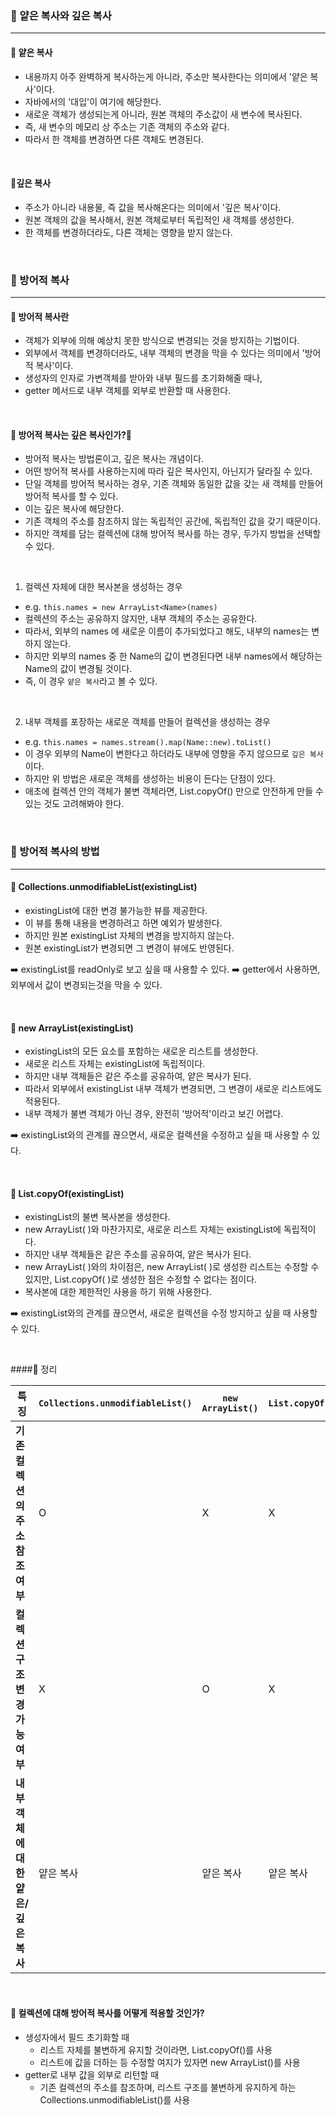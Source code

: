 ### 🔶 얕은 복사와 깊은 복사

---

#### 🔸 얕은 복사
- 내용까지 아주 완벽하게 복사하는게 아니라, 주소만 복사한다는 의미에서 '얕은 복사'이다.
- 자바에서의 '대입'이 여기에 해당한다.
- 새로운 객체가 생성되는게 아니라, 원본 객체의 주소값이 새 변수에 복사된다.
- 즉, 새 변수의 메모리 상 주소는 기존 객체의 주소와 같다.
- 따라서 한 객체를 변경하면 다른 객체도 변경된다.

<br>

#### 🔸깊은 복사
- 주소가 아니라 내용물, 즉 값을 복사해온다는 의미에서 '깊은 복사'이다.
- 원본 객체의 값을 복사해서, 원본 객체로부터 독립적인 새 객체를 생성한다.
- 한 객체를 변경하더라도, 다른 객체는 영향을 받지 않는다.

<br>

### 🔶 방어적 복사

---

#### 🔸 방어적 복사란
- 객체가 외부에 의해 예상치 못한 방식으로 변경되는 것을 방지하는 기법이다.
- 외부에서 객체를 변경하더라도, 내부 객체의 변경을 막을 수 있다는 의미에서 '방어적 복사'이다.
- 생성자의 인자로 가변객체를 받아와 내부 필드를 초기화해줄 때나,
- getter 메서드로 내부 객체를 외부로 반환할 때 사용한다.

<br>

#### 🔸 방어적 복사는 깊은 복사인가?🤔
- 방어적 복사는 방법론이고, 깊은 복사는 개념이다.
- 어떤 방어적 복사를 사용하는지에 따라 깊은 복사인지, 아닌지가 달라질 수 있다.
- 단일 객체를 방어적 복사하는 경우, 기존 객체와 동일한 값을 갖는 새 객체를 만들어 방어적 복사를 할 수 있다.
- 이는 깊은 복사에 해당한다.
- 기존 객체의 주소를 참조하지 않는 독립적인 공간에, 독립적인 값을 갖기 때문이다.
- 하지만 객체를 담는 컬렉션에 대해 방어적 복사를 하는 경우, 두가지 방법을 선택할 수 있다.

<br>

1. 컬렉션 자체에 대한 복사본을 생성하는 경우
- e.g. `this.names = new ArrayList<Name>(names)` 
- 컬렉션의 주소는 공유하지 않지만, 내부 객체의 주소는 공유한다.
- 따라서, 외부의 names 에 새로운 이름이 추가되었다고 해도, 내부의 names는 변하지 않는다.
- 하지만 외부의 names 중 한 Name의 값이 변경된다면 내부 names에서 해당하는 Name의 값이 변경될 것이다.
- 즉, 이 경우 `얕은 복사`라고 볼 수 있다.

<br>

2. 내부 객체를 포장하는 새로운 객체를 만들어 컬렉션을 생성하는 경우
- e.g. `this.names = names.stream().map(Name::new).toList()`
- 이 경우 외부의 Name이 변한다고 하더라도 내부에 영향을 주지 않으므로 `깊은 복사`이다.
- 하지만 위 방법은 새로운 객체를 생성하는 비용이 든다는 단점이 있다.
- 애초에 컬렉션 안의 객체가 불변 객체라면, List.copyOf() 만으로 안전하게 만들 수 있는 것도 고려해봐야 한다.

<br>

### 🔶 방어적 복사의 방법

---

#### 🔸 Collections.unmodifiableList(existingList)
- existingList에 대한 변경 불가능한 뷰를 제공한다.
- 이 뷰를 통해 내용을 변경하려고 하면 예외가 발생한다.
- 하지만 원본 existingList 자체의 변경을 방지하지 않는다.
- 원본 existingList가 변경되면 그 변경이 뷰에도 반영된다.

➡️ existingList를 readOnly로 보고 싶을 때 사용할 수 있다.
➡️ getter에서 사용하면, 외부에서 값이 변경되는것을 막을 수 있다.

<br>

#### 🔸 new ArrayList(existingList)
- existingList의 모든 요소를 포함하는 새로운 리스트를 생성한다.
- 새로운 리스트 자체는 existingList에 독립적이다.
- 하지만 내부 객체들은 같은 주소를 공유하여, 얕은 복사가 된다.
- 따라서 외부에서 existingList 내부 객체가 변경되면, 그 변경이 새로운 리스트에도 적용된다.
- 내부 객체가 불변 객체가 아닌 경우, 완전히 '방어적'이라고 보긴 어렵다.

➡️ existingList와의 관계를 끊으면서, 새로운 컬렉션을 수정하고 싶을 때 사용할 수 있다.

<br>

#### 🔸 List.copyOf(existingList)
- existingList의 불변 복사본을 생성한다.
- new ArrayList( )와 마찬가지로, 새로운 리스트 자체는 existingList에 독립적이다.
- 하지만 내부 객체들은 같은 주소를 공유하여, 얕은 복사가 된다.
- new ArrayList( )와의 차이점은, new ArrayList( )로 생성한 리스트는 수정할 수 있지만, List.copyOf( )로 생성한 점은 수정할 수 없다는 점이다.
- 복사본에 대한 제한적인 사용을 하기 위해 사용한다.

➡️ existingList와의 관계를 끊으면서, 새로운 컬렉션을 수정 방지하고 싶을 때 사용할 수 있다.

<br>

####🔸 정리

| 특징                               | `Collections.unmodifiableList()` | `new ArrayList()` | `List.copyOf()` |
|------------------------------------|---------------------------------------------|-------------------------------|-----------------------------|
| **기존 컬렉션의 주소 참조 여부**             |  O |  X |  X |
| **컬렉션 구조 변경 가능 여부**             | X |  O |  X                   |
| **내부 객체에 대한 얕은/깊은 복사** | 얕은 복사                                   | 얕은 복사                      | 얕은 복사                    |

<br>

#### 🔸 컬렉션에 대해 방어적 복사를 어떻게 적용할 것인가?
- 생성자에서 필드 초기화할 때
  - 리스트 자체를 불변하게 유지할 것이라면, List.copyOf()를 사용
  - 리스트에 값을 더하는 등 수정할 여지가 있자면 new ArrayList()를 사용
- getter로 내부 값을 외부로 리턴할 때
  - 기존 컬렉션의 주소를 참조하며, 리스트 구조를 불변하게 유지하게 하는 Collections.unmodifiableList()를 사용
